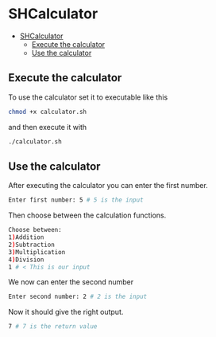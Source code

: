 # SHCalculator

- [SHCalculator](#shcalculator)
  - [Execute the calculator](#execute-the-calculator)
  - [Use the calculator](#use-the-calculator)


## Execute the calculator
To use the calculator set it to executable like this
```bash
chmod +x calculator.sh
```
and then execute it with 
```bash
./calculator.sh
```

## Use the calculator

After executing the calculator you can enter the first number.
```bash
Enter first number: 5 # 5 is the input
```
Then choose between the calculation functions.
```bash
Choose between:
1)Addition
2)Subtraction
3)Multiplication
4)Division
1 # < This is our input
```
We now can enter the second number
```bash
Enter second number: 2 # 2 is the input
```
Now it should give the right output.
```bash
7 # 7 is the return value
```